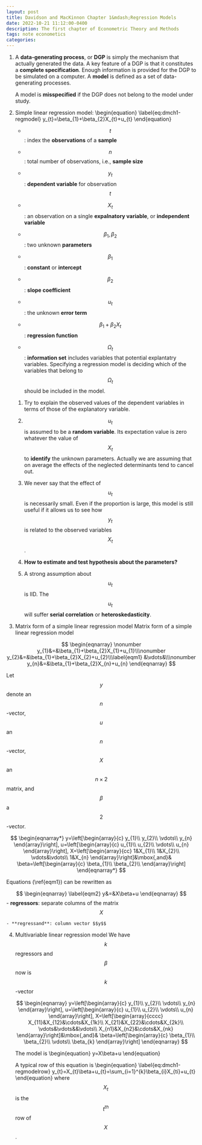 ```yaml
---
layout: post
title: Davidson and MacKinnon Chapter 1&mdash;Regression Models
date: 2022-10-21 11:12:00-0400
description: The first chapter of Econometric Theory and Methods
tags: note econometics
categories: 
---
```

1.  A **data-generating process**, or **DGP** is simply the mechanism
    that actually generated the data. A key feature of a DGP is that it
    constitutes a **complete specification**. Enough information is
    provided for the DGP to be simulated on a computer. A **model** is
    defined as a set of data-generating processes.

    A model is **misspecified** if the DGP does not belong to the model
    under study.

2.  Simple linear regression model:
	\begin{equation}
	\label{eq:dmch1-regmodel}
	   	y_{t}=\beta_{1}+\beta_{2}X_{t}+u_{t}
	\end{equation}
    -   $$t$$: index the **observations** of a **sample**

    -   $$n$$: total number of observations, i.e., **sample size**

    -   $$y_{t}$$: **dependent variable** for observation $$t$$

    -   $$X_{t}$$: an observation on a single **expalnatory variable**, or
        **independent variable**

    -   $$\beta_{1},\beta_{2}$$: two unknown **parameters**

    -   $$\beta_{1}$$: **constant** or **intercept**

    -   $$\beta_{2}$$: **slope coefficient**

    -   $$u_{t}$$: the unknown **error term**

    -   $$\beta_{1}+\beta_{2}X_{t}$$: **regression function**

    -   $$\Omega_{t}$$: **information set** includes variables that
        potential explantatry variables. Specifying a regression model
        is deciding which of the variables that belong to $$\Omega_{t}$$
        should be included in the model.

    1.  Try to explain the observed values of the dependent variables in
        terms of those of the explanatory variable.

    2.  $$u_{t}$$ is assumed to be a **random variable**. Its expectation
        value is zero whatever the value of $$X_{t}$$ to **identify** the
        unknown parameters. Actually we are assuming that on average the
        effects of the neglected determinants tend to cancel out.

    3.  We never say that the effect of $$u_t$$ is necessarily small. Even
        if the proportion is large, this model is still useful if it
        allows us to see how $$y_t$$ is related to the observed variables
        $$X_t$$.

    4.  **How to estimate and test hypothesis about the parameters?**

    5.  A strong assumption about $$u_t$$ is IID. The $$u_{t}$$ will suffer
        **serial correlation** or **heteroskedasticity**.

3.  Matrix form of a simple linear regression model 
Matrix form of a simple linear regression model


$$
\begin{eqnarray}
\nonumber
y_{1}&=&\beta_{1}+\beta_{2}X_{1}+u_{1}\\\nonumber
y_{2}&=&\beta_{1}+\beta_{2}X_{2}+u_{2}\\\label{eqm1}
&\vdots&\\\nonumber
y_{n}&=&\beta_{1}+\beta_{2}X_{n}+u_{n}
\end{eqnarray}
$$


Let $$y$$ denote an $$n$$-vector, $$u$$ an $$n$$-vector, $$X$$ an $$n\times 2$$ matrix, and $$\beta$$ a $$2$$-vector. 

$$
\begin{eqnarray*}
y=\left[\begin{array}{c}
y_{1}\\
y_{2}\\
\vdots\\
y_{n}
\end{array}\right],
u=\left[\begin{array}{c}
u_{1}\\
u_{2}\\
\vdots\\
u_{n}
\end{array}\right],
X=\left[\begin{array}{cc}
1&X_{1}\\
1&X_{2}\\
\vdots&\vdots\\
1&X_{n}
\end{array}\right]&\mbox{,and}&
\beta=\left[\begin{array}{c}
\beta_{1}\\
\beta_{2}\\
\end{array}\right]
\end{eqnarray*}
$$

Equations (\ref{eqm1}) can be rewritten as

$$
\begin{eqnarray}
\label{eqm2}
y&=&X\beta+u
\end{eqnarray}  
$$
    - **regressors**: separate columns of the matrix $$X$$

    - **regressand**: column vector $$y$$

4.  Multivariable linear regression model We have $$k$$ regressors and
    $$\beta$$ now is $$k$$-vector 

    $$
    \begin{eqnarray}
    y=\left[\begin{array}{c}
    y_{1}\\
    y_{2}\\
    \vdots\\
    y_{n}
    \end{array}\right],
    u=\left[\begin{array}{c}
    u_{1}\\
    u_{2}\\
    \vdots\\
    u_{n}
    \end{array}\right],
    X=\left[\begin{array}{cccc}
    X_{11}&X_{12}&\cdots&X_{1k}\\
    X_{21}&X_{22}&\cdots&X_{2k}\\
    \vdots&\vdots&&\vdots\\
    X_{n1}&X_{n2}&\cdots&X_{nk}
    \end{array}\right]&\mbox{,and}&
    \beta=\left[\begin{array}{c}
    \beta_{1}\\
    \beta_{2}\\
    \vdots\\
    \beta_{k}
    \end{array}\right]
    \end{eqnarray}
    $$

    The model is 
    \begin{equation}
    y=X\beta+u
    \end{equation}

    A typical row of this equation is 
    \begin{equation}
    \label{eq:dmch1-regmodelrow}
    y_{t}=X_{t}\beta+u_{t}=\sum_{i=1}^{k}\beta_{i}X_{ti}+u_{t}
    \end{equation}
    where $$X_{t}$$ is the $$t^{th}$$ row of $$X$$.